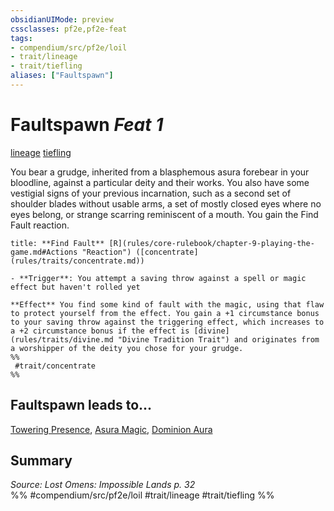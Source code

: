 ```yaml
---
obsidianUIMode: preview
cssclasses: pf2e,pf2e-feat
tags:
- compendium/src/pf2e/loil
- trait/lineage
- trait/tiefling
aliases: ["Faultspawn"]
---
```

# Faultspawn  *Feat 1*  
[lineage](rules/traits/lineage-apg.md "Lineage  Trait")  [tiefling](rules/traits/tiefling-b1.md "Tiefling Ancestry & Heritage Trait")  


You bear a grudge, inherited from a blasphemous asura forebear in your bloodline, against a particular deity and their works. You also have some vestigial signs of your previous incarnation, such as a second set of shoulder blades without usable arms, a set of mostly closed eyes where no eyes belong, or strange scarring reminiscent of a mouth. You gain the Find Fault reaction.

```ad-embed-ability
title: **Find Fault** [R](rules/core-rulebook/chapter-9-playing-the-game.md#Actions "Reaction") ([concentrate](rules/traits/concentrate.md))

- **Trigger**: You attempt a saving throw against a spell or magic effect but haven't rolled yet

**Effect** You find some kind of fault with the magic, using that flaw to protect yourself from the effect. You gain a +1 circumstance bonus to your saving throw against the triggering effect, which increases to a +2 circumstance bonus if the effect is [divine](rules/traits/divine.md "Divine Tradition Trait") and originates from a worshipper of the deity you chose for your grudge.  
%%
 #trait/concentrate 
%%
```

## Faultspawn leads to...

[Towering Presence](compendium/feats/towering-presence-loil.md), [Asura Magic](compendium/feats/asura-magic-loil.md), [Dominion Aura](compendium/feats/dominion-aura-loil.md)

## Summary

*Source: Lost Omens: Impossible Lands p. 32*  
%% #compendium/src/pf2e/loil #trait/lineage #trait/tiefling %%